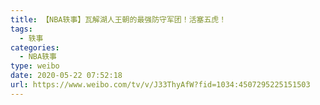 ```yaml
---
title: 【NBA轶事】瓦解湖人王朝的最强防守军团！活塞五虎！
tags:
  - 轶事
categories:
  - NBA轶事
type: weibo
date: 2020-05-22 07:52:18
url: https://www.weibo.com/tv/v/J33ThyAfW?fid=1034:4507295225151503
---
```


<!-- more -->